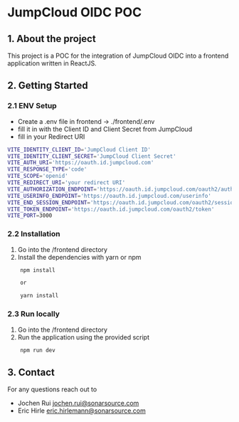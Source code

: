 # JumpCloud OIDC POC

## 1. About the project

This project is a POC for the integration of JumpCloud OIDC into a frontend application written in ReactJS.

## 2. Getting Started

### 2.1 ENV Setup

- Create a .env file in frontend -> ./frontend/.env
- fill it in with the Client ID and Client Secret from JumpCloud
- fill in your Redirect URI

```sh
VITE_IDENTITY_CLIENT_ID='JumpCloud Client ID'
VITE_IDENTITY_CLIENT_SECRET='JumpCloud Client Secret'
VITE_AUTH_URI='https://oauth.id.jumpcloud.com'
VITE_RESPONSE_TYPE='code'
VITE_SCOPE='openid'
VITE_REDIRECT_URI='your redirect URI'
VITE_AUTHORIZATION_ENDPOINT='https://oauth.id.jumpcloud.com/oauth2/auth'
VITE_USERINFO_ENDPOINT='https://oauth.id.jumpcloud.com/userinfo'
VITE_END_SESSION_ENDPOINT='https://oauth.id.jumpcloud.com/oauth2/sessions/logout'
VITE_TOKEN_ENDPOINT='https://oauth.id.jumpcloud.com/oauth2/token'
VITE_PORT=3000
```

### 2.2 Installation

1. Go into the /frontend directory
2. Install the dependencies with yarn or npm

```sh
    npm install

    or

    yarn install
```

### 2.3 Run locally

1. Go into the /frontend directory
2. Run the application using the provided script

```sh
    npm run dev
```

## 3. Contact

For any questions reach out to

- Jochen Rui <jochen.rui@sonarsource.com>
- Eric Hirle <eric.hirlemann@sonarsource.com>
